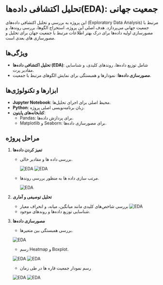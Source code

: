 # تحلیل اکتشافی داده‌ها(EDA): جمعیت جهانی

این پروژه به بررسی و تحلیل اکتشافی داده‌های (Exploratory Data Analysis) مرتبط با جمعیت جهانی می‌پردازد. هدف اصلی این پروژه، استخراج الگوها، بررسی روندها، و مصورسازی اولیه داده‌ها برای درک بهتر اطلاعات مرتبط با جمعیت جهان برای تحلیل و مصورسازی های بعدی است.

## ویژگی‌ها

- **تحلیل اکتشافی داده‌ها (EDA)**: شامل توزیع داده‌ها، روندهای کلیدی، و شناسایی مقادیر پرت.
- **مصورسازی داده‌ها**: نمودارها و همبستگی برای نمایش الگوهای مرتبط با جمعیت.

## ابزارها و تکنولوژی‌ها

- **Jupyter Notebook**: محیط اصلی برای اجرای تحلیل‌ها.
- **Python**: زبان برنامه‌نویسی اصلی پروژه.
- **کتابخانه‌های پایتون**:
  - Pandas: برای پردازش داده‌ها.
  - Matplotlib و Seaborn: برای مصورسازی داده‌ها.

## مراحل پروژه

1. **تمیز کردن داده‌ها**
   - بررسی داده ها و مقادیر خالی.
     
      ![EDA](https://i.postimg.cc/W1LKPHn9/Screenshot-2024-11-18-231031.png)
      ![EDA](https://i.postimg.cc/k4XzpRcq/Screenshot-2024-11-18-230740.png)
   - مرتب سازی داده ها به منظور بررسی روندها.
   
      ![EDA](https://i.postimg.cc/KjCWjqy8/Screenshot-2024-11-18-230833.png) 
2. **تحلیل توصیفی و آماری**
   - بررسی شاخص‌های کلیدی مانند میانگین، میانه، و انحراف معیار
      ![EDA](https://i.postimg.cc/25CK1Lgh/Screenshot-2024-11-18-231111.png) 
   - شناسایی توزیع داده‌ها و روندهای موجود.
  
     
3. **مصورسازی داده‌ها**
   - بررسی همبستگی بین متغیرها.
     
    ![EDA](https://i.postimg.cc/xdgFMTS7/Screenshot-2024-11-18-231213.png) 
   - رسم Heatmap و Boxplot.
     
    ![EDA](https://i.postimg.cc/Tw47N71J/Screenshot-2024-11-18-231307.png)
    ![EDA](https://i.postimg.cc/9X4CmsdV/Screenshot-2024-11-18-231358.png)  
   - رسم نمودار جمعیت قاره ها در طی زمان
     
   
    ![EDA](https://i.postimg.cc/Z5LhsmSP/Screenshot-2024-11-18-231701.png) 
    ![EDA](https://i.postimg.cc/nV6ZCT2m/Screenshot-2024-11-18-231433.png) 
